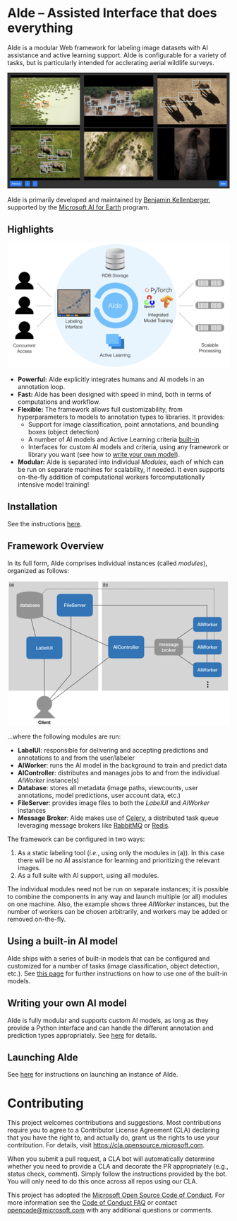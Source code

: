 # AIde &ndash; Assisted Interface that does everything

AIde is a modular Web framework for labeling image datasets with AI assistance and active learning support. AIde is configurable for a variety of tasks, but is particularly intended for acclerating aerial wildlife surveys.

![AIde overview](doc/figures/AIde_animal_hero_1100.jpg)

AIde is primarily developed and maintained by [Benjamin Kellenberger](https://www.wur.nl/en/Persons/Benjamin-BA-Benjamin-Kellenberger-MSc.htm), supported by the [Microsoft AI for Earth](https://www.microsoft.com/en-us/ai/ai-for-earth) program.


## Highlights

![AIde highlights](doc/figures/Aide_highlights.png)

* **Powerful:** AIde explicitly integrates humans and AI models in an annotation loop.
* **Fast:** AIde has been designed with speed in mind, both in terms of computations and workflow.
* **Flexible:** The framework allows full customizability, from hyperparameters to models to annotation types to libraries. It provides:
    * Support for image classification, point annotations, and bounding boxes (object detection)
    * A number of AI models and Active Learning criteria [built-in](doc/builtin_models.md)
    * Interfaces for custom AI models and criteria, using any framework or library you want (see how to [write your own model](doc/custom_model.md)).
* **Modular:** AIde is separated into individual _Modules_, each of which can be run on separate machines for scalability, if needed. It even supports on-the-fly addition of computational workers forcomputationally intensive model training!


## Installation

See the instructions [here](doc/install.md).


## Framework Overview

In its full form, AIde comprises individual instances (called _modules_), organized as follows:

![AIde module diagram](doc/figures/AIde_diagram.png)

...where the following modules are run:
* **LabelUI**: responsible for delivering and accepting predictions and annotations to and from the user/labeler
* **AIWorker**: runs the AI model in the background to train and predict data
* **AIController**: distributes and manages jobs to and from the individual _AIWorker_ instance(s)
* **Database**: stores all metadata (image paths, viewcounts, user annotations, model predictions, user account data, etc.)
* **FileServer**: provides image files to both the _LabelUI_ and _AIWorker_ instances
* **Message Broker**: AIde makes use of [Celery](http://www.celeryproject.org/), a distributed task queue leveraging message brokers like [RabbitMQ](https://www.rabbitmq.com/) or [Redis](https://redis.io/).


The framework can be configured in two ways:
1. As a static labeling tool (_i.e._, using only the modules in (a)). In this case there will be no AI assistance for learning and prioritizing the relevant images.
2. As a full suite with AI support, using all modules.

The individual modules need not be run on separate instances; it is possible to combine the components in any way and launch multiple (or all) modules on one machine. Also, the example shows three _AIWorker_ instances, but the number of workers can be chosen arbitrarily, and workers may be added or removed on-the-fly.


## Using a built-in AI model
AIde ships with a series of built-in models that can be configured and customized for a number of tasks (image classification, object detection, etc.).
See [this page](doc/builtin_models.md) for further instructions on how to use one of the built-in models.


## Writing your own AI model
AIde is fully modular and supports custom AI models, as long as they provide a Python interface and can handle the different annotation and prediction types appropriately. See [here](doc/custom_model.md) for details.


## Launching AIde

See [here](doc/launch_aide.md) for instructions on launching an instance of AIde.


# Contributing

This project welcomes contributions and suggestions.  Most contributions require you to agree to a
Contributor License Agreement (CLA) declaring that you have the right to, and actually do, grant us
the rights to use your contribution. For details, visit https://cla.opensource.microsoft.com.

When you submit a pull request, a CLA bot will automatically determine whether you need to provide
a CLA and decorate the PR appropriately (e.g., status check, comment). Simply follow the instructions
provided by the bot. You will only need to do this once across all repos using our CLA.

This project has adopted the [Microsoft Open Source Code of Conduct](https://opensource.microsoft.com/codeofconduct/).
For more information see the [Code of Conduct FAQ](https://opensource.microsoft.com/codeofconduct/faq/) or
contact [opencode@microsoft.com](mailto:opencode@microsoft.com) with any additional questions or comments.
